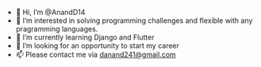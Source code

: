 - 👋 Hi, I’m @AnandD14
- 👀 I’m interested in solving programming challenges and flexible with any pragramming languages.
- 🌱 I’m currently learning Django and Flutter
- 💞️ I’m looking for an opportunity to start my career
- 📫 Please contact me via danand241@gmail.com

<!---
AnandD14/AnandD14 is a ✨ special ✨ repository because its `README.md` (this file) appears on your GitHub profile.
You can click the Preview link to take a look at your changes.
--->
